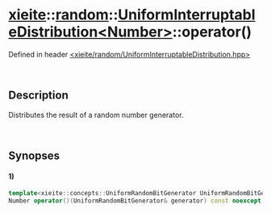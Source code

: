 # [xieite](../../xieite.md)\:\:[random](../../random.md)\:\:[UniformInterruptableDistribution\<Number\>](../UniformInterruptableDistribution.md)\:\:operator\(\)
Defined in header [<xieite/random/UniformInterruptableDistribution.hpp>](../../../include/xieite/random/UniformInterruptableDistribution.hpp)

&nbsp;

## Description
Distributes the result of a random number generator.

&nbsp;

## Synopses
#### 1)
```cpp
template<xieite::concepts::UniformRandomBitGenerator UniformRandomBitGenerator>
Number operator()(UniformRandomBitGenerator& generator) const noexcept;
```
